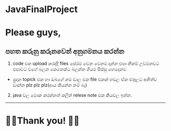 # JavaFinalProject
# Please guys,
## **පහත කරුනු කරුනවෙන් අනුගමනය කරන්න**

1. code  එක upload  කරද්දි files  සේරම වෙන වෙනම  දාන්න එපා නිකම් උවමනවට එපාවට වගේ බලන කෙනෙක්ට බලන්න ගියම පිස්සු හෙදෙනව
* ප්‍රදාන topick  එක හා ඔබගේ නම ඩාල එක file එකක් හඩල ඒක එතුලට අනිත්ව ඩාන්න plz  plz  plz(ආය කියන්න නම් බැ)
2. java වල මොක කරන්නත් කලින් relese  note එක කියවල ඉන්න.
***
#  :muscle::muscle:Thank you! :muscle::muscle:

